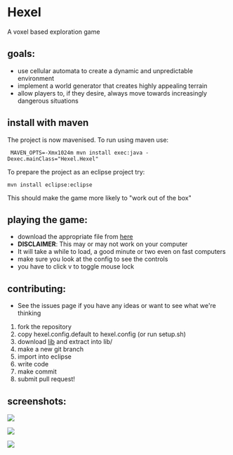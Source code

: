 Hexel
=====

A voxel based exploration game

goals:
-----

* use cellular automata to create a dynamic and unpredictable environment
* implement a world generator that creates highly appealing terrain
* allow players to, if they desire, always move towards increasingly dangerous situations

install with maven
-----
The project is now mavenised. To run using maven use:
	 
	 MAVEN_OPTS=-Xmx1024m mvn install exec:java -Dexec.mainClass="Hexel.Hexel"

To prepare the project as an eclipse project try:

	mvn install eclipse:eclipse

This should make the game more likely to "work out of the box"

playing the game:
-----

* download the appropriate file from [here](http://ge.tt/9E4Sl7x)
* **DISCLAIMER**: This may or may not work on your computer
* It will take a while to load, a good minute or two even on fast computers
* make sure you look at the config to see the controls
* you have to click v to toggle mouse lock

contributing:
-----

* See the issues page if you have any ideas or want to see what we're thinking

1. fork the repository
2. copy hexel.config.default to hexel.config (or run setup.sh)
3. download [lib](https://mega.co.nz/#!t00mABjS!Gyf3DznIZJR-aHdIzVWt-VUZ0ltAltxAHjoeKIjybdY) and extract into lib/
4. make a new git branch
5. import into eclipse
6. write code
7. make commit
8. submit pull request!

screenshots:
-----

![](http://imgur.com/6GCARMM.png)

![](http://imgur.com/1rpb5k2.png)

![](http://i.imgur.com/8JZRciQ.jpg)
